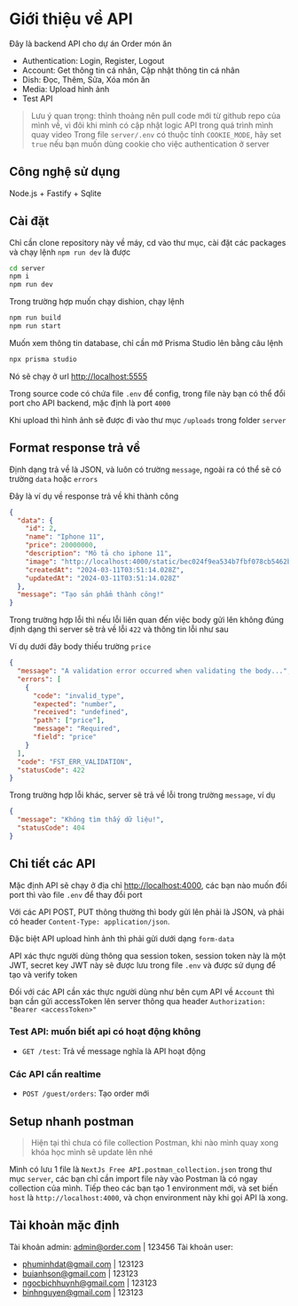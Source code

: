# Giới thiệu về API

Đây là backend API cho dự án Order món ăn

- Authentication: Login, Register, Logout
- Account: Get thông tin cá nhân, Cập nhật thông tin cá nhân
- Dish: Đọc, Thêm, Sửa, Xóa món ăn
- Media: Upload hình ảnh
- Test API

> Lưu ý quan trọng: thỉnh thoảng nên pull code mới từ github repo của mình về, vì đôi khi mình có cập nhật logic API trong quá trình mình quay video
> Trong file `server/.env` có thuộc tính `COOKIE_MODE`, hãy set `true` nếu bạn muốn dùng cookie cho việc authentication ở server

## Công nghệ sử dụng

Node.js + Fastify + Sqlite

## Cài đặt

Chỉ cần clone repository này về máy, cd vào thư mục, cài đặt các packages và chạy lệnh `npm run dev` là được

```bash
cd server
npm i
npm run dev
```

Trong trường hợp muốn chạy dishion, chạy lệnh

```bash
npm run build
npm run start
```

Muốn xem thông tin database, chỉ cần mở Prisma Studio lên bằng câu lệnh

```bash
npx prisma studio
```

Nó sẽ chạy ở url [http://localhost:5555](http://localhost:5555)

Trong source code có chứa file `.env` để config, trong file này bạn có thể đổi port cho API backend, mặc định là port `4000`

Khi upload thì hình ảnh sẽ được đi vào thư mục `/uploads` trong folder `server`

## Format response trả về

Định dạng trả về là JSON, và luôn có trường `message`, ngoài ra có thể sẽ có trường `data` hoặc `errors`

Đây là ví dụ về response trả về khi thành công

```json
{
  "data": {
    "id": 2,
    "name": "Iphone 11",
    "price": 20000000,
    "description": "Mô tả cho iphone 11",
    "image": "http://localhost:4000/static/bec024f9ea534b7fbf078cb5462b30aa.jpg",
    "createdAt": "2024-03-11T03:51:14.028Z",
    "updatedAt": "2024-03-11T03:51:14.028Z"
  },
  "message": "Tạo sản phẩm thành công!"
}
```

Trong trường hợp lỗi thì nếu lỗi liên quan đến việc body gửi lên không đúng định dạng thì server sẽ trả về lỗi `422` và thông tin lỗi như sau

Ví dụ dưới đây body thiếu trường `price`

```json
{
  "message": "A validation error occurred when validating the body...",
  "errors": [
    {
      "code": "invalid_type",
      "expected": "number",
      "received": "undefined",
      "path": ["price"],
      "message": "Required",
      "field": "price"
    }
  ],
  "code": "FST_ERR_VALIDATION",
  "statusCode": 422
}
```

Trong trường hợp lỗi khác, server sẽ trả về lỗi trong trường `message`, ví dụ

```json
{
  "message": "Không tìm thấy dữ liệu!",
  "statusCode": 404
}
```

## Chi tiết các API

Mặc định API sẽ chạy ở địa chỉ [http://localhost:4000](http://localhost:4000), các bạn nào muốn đổi port thì vào file `.env` để thay đổi port

Với các API POST, PUT thông thường thì body gửi lên phải là JSON, và phải có header `Content-Type: application/json`.

Đặc biệt API upload hình ảnh thì phải gửi dưới dạng `form-data`

API xác thực người dùng thông qua session token, session token này là một JWT, secret key JWT này sẽ được lưu trong file `.env` và được sử dụng để tạo và verify token

Đối với các API cần xác thực người dùng như bên cụm API về `Account` thì bạn cần gửi accessToken lên server thông qua header `Authorization: "Bearer <accessToken>"`

### Test API: muốn biết api có hoạt động không

- `GET /test`: Trả về message nghĩa là API hoạt động

### Các API cần realtime

- `POST /guest/orders`: Tạo order mới

## Setup nhanh postman

> Hiện tại thì chưa có file collection Postman, khi nào mình quay xong khóa học mình sẽ update lên nhé

Mình có lưu 1 file là `NextJs Free API.postman_collection.json` trong thư mục `server`, các bạn chỉ cần import file này vào Postman là có ngay collection của mình. Tiếp theo các bạn tạo 1 environment mới, và set biến `host` là `http://localhost:4000`, và chọn environment này khi gọi API là xong.

## Tài khoản mặc định

Tài khoản admin: <admin@order.com> | 123456
Tài khoản user:

- <phuminhdat@gmail.com> | 123123
- <buianhson@gmail.com> | 123123
- <ngocbichhuynh@gmail.com> | 123123
- <binhnguyen@gmail.com> | 123123
